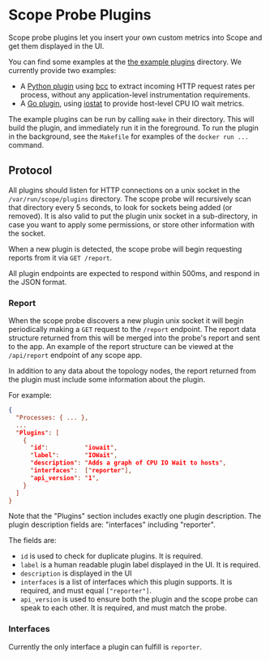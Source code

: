 # Scope Probe Plugins

Scope probe plugins let you insert your own custom metrics into Scope and get them displayed in the UI.

You can find some examples at the
[the example plugins](https://github.com/weaveworks/scope/tree/master/examples/plugins)
directory. We currently provide two examples:
* A
  [Python plugin](https://github.com/weaveworks/scope/tree/master/examples/plugins/http-requests)
  using [bcc](http://iovisor.github.io/bcc/) to extract incoming HTTP request
  rates per process, without any application-level instrumentation requirements.
* A
  [Go plugin](https://github.com/weaveworks/scope/tree/master/examples/plugins/iovisor),
  using [iostat](https://en.wikipedia.org/wiki/Iostat) to provide host-level CPU IO wait
  metrics.

The example plugins can be run by calling `make` in their directory.
This will build the plugin, and immediately run it in the foreground.
To run the plugin in the background, see the `Makefile` for examples
of the `docker run ...` command.


## <a id="protocol"></a>Protocol

All plugins should listen for HTTP connections on a unix socket in the
`/var/run/scope/plugins` directory. The scope probe will recursively scan that
directory every 5 seconds, to look for sockets being added (or removed). It is
also valid to put the plugin unix socket in a sub-directory, in case you want
to apply some permissions, or store other information with the socket.

When a new plugin is detected, the scope probe will begin requesting
reports from it via `GET /report`.

All plugin endpoints are expected to respond within 500ms, and respond in the JSON format.

### <a id="report"></a>Report

When the scope probe discovers a new plugin unix socket it will begin
periodically making a `GET` request to the `/report` endpoint. The
report data structure returned from this will be merged into the
probe's report and sent to the app. An example of the report structure
can be viewed at the `/api/report` endpoint of any scope app.

In addition to any data about the topology nodes, the report returned
from the plugin must include some information about the plugin.

For example:

```json
{
  "Processes: { ... },
  ...
  "Plugins": [
    {
      "id":          "iowait",
      "label":       "IOWait",
      "description": "Adds a graph of CPU IO Wait to hosts",
      "interfaces":  ["reporter"],
      "api_version": "1",
    }
  ]
}
```

Note that the "Plugins" section includes exactly one plugin
description. The plugin description fields are:
"interfaces" including "reporter".

The fields are:

* `id` is used to check for duplicate plugins. It is required.
* `label` is a human readable plugin label displayed in the UI. It is required.
* `description` is displayed in the UI
* `interfaces` is a list of interfaces which this plugin supports. It is required, and must equal `["reporter"]`.
* `api_version` is used to ensure both the plugin and the scope probe can speak to each other. It is required, and must match the probe.

### <a id="interfaces"></a>Interfaces

Currently the only interface a plugin can fulfill is `reporter`.

